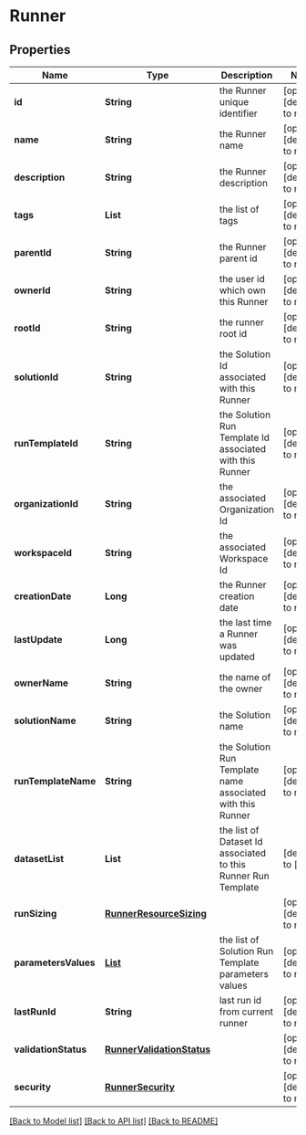 # Runner
## Properties

| Name | Type | Description | Notes |
|------------ | ------------- | ------------- | -------------|
| **id** | **String** | the Runner unique identifier | [optional] [default to null] |
| **name** | **String** | the Runner name | [optional] [default to null] |
| **description** | **String** | the Runner description | [optional] [default to null] |
| **tags** | **List** | the list of tags | [optional] [default to null] |
| **parentId** | **String** | the Runner parent id | [optional] [default to null] |
| **ownerId** | **String** | the user id which own this Runner | [optional] [default to null] |
| **rootId** | **String** | the runner root id | [optional] [default to null] |
| **solutionId** | **String** | the Solution Id associated with this Runner | [optional] [default to null] |
| **runTemplateId** | **String** | the Solution Run Template Id associated with this Runner | [optional] [default to null] |
| **organizationId** | **String** | the associated Organization Id | [optional] [default to null] |
| **workspaceId** | **String** | the associated Workspace Id | [optional] [default to null] |
| **creationDate** | **Long** | the Runner creation date | [optional] [default to null] |
| **lastUpdate** | **Long** | the last time a Runner was updated | [optional] [default to null] |
| **ownerName** | **String** | the name of the owner | [optional] [default to null] |
| **solutionName** | **String** | the Solution name | [optional] [default to null] |
| **runTemplateName** | **String** | the Solution Run Template name associated with this Runner | [optional] [default to null] |
| **datasetList** | **List** | the list of Dataset Id associated to this Runner Run Template | [default to []] |
| **runSizing** | [**RunnerResourceSizing**](RunnerResourceSizing.md) |  | [optional] [default to null] |
| **parametersValues** | [**List**](RunnerRunTemplateParameterValue.md) | the list of Solution Run Template parameters values | [optional] [default to null] |
| **lastRunId** | **String** | last run id from current runner | [optional] [default to null] |
| **validationStatus** | [**RunnerValidationStatus**](RunnerValidationStatus.md) |  | [optional] [default to null] |
| **security** | [**RunnerSecurity**](RunnerSecurity.md) |  | [optional] [default to null] |

[[Back to Model list]](../README.md#documentation-for-models) [[Back to API list]](../README.md#documentation-for-api-endpoints) [[Back to README]](../README.md)

